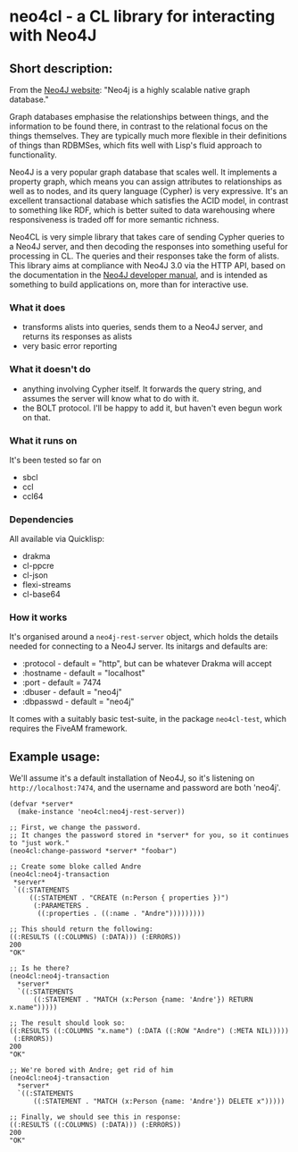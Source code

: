 # neo4cl - a CL library for interacting with Neo4J

## Short description:

From the [Neo4J website](http://neo4j.com/): "Neo4j is a highly scalable native graph database."

Graph databases emphasise the relationships between things, and the information to be found there, in contrast to the relational focus on the things themselves. They are typically much more flexible in their definitions of things than RDBMSes, which fits well with Lisp's fluid approach to functionality.

Neo4J is a very popular graph database that scales well. It implements a property graph, which means you can assign attributes to relationships as well as to nodes, and its query language (Cypher) is very expressive. It's an excellent transactional database which satisfies the ACID model, in contrast to something like RDF, which is better suited to data warehousing where responsiveness is traded off for more semantic richness.

Neo4CL is very simple library that takes care of sending Cypher queries to a Neo4J server, and then decoding the responses into something useful for processing in CL. The queries and their responses take the form of alists. This library aims at compliance with Neo4J 3.0 via the HTTP API, based on the documentation in the [Neo4J developer manual](http://neo4j.com/docs/developer-manual/current/#http-api-index), and is intended as something to build applications on, more than for interactive use.


### What it does

- transforms alists into queries, sends them to a Neo4J server, and returns its responses as alists
- very basic error reporting


### What it doesn't do

- anything involving Cypher itself. It forwards the query string, and assumes the server will know what to do with it.
- the BOLT protocol. I'll be happy to add it, but haven't even begun work on that.


### What it runs on

It's been tested so far on

- sbcl
- ccl
- ccl64


### Dependencies

All available via Quicklisp:

- drakma
- cl-ppcre
- cl-json
- flexi-streams
- cl-base64


### How it works

It's organised around a `neo4j-rest-server` object, which holds the details needed for connecting to a Neo4J server. Its initargs and defaults are:

- :protocol - default = "http", but can be whatever Drakma will accept
- :hostname - default = "localhost"
- :port - default = 7474
- :dbuser - default = "neo4j"
- :dbpasswd - default = "neo4j"

It comes with a suitably basic test-suite, in the package `neo4cl-test`, which requires the FiveAM framework.


## Example usage:

We'll assume it's a default installation of Neo4J, so it's listening on `http://localhost:7474`, and the username and password are both 'neo4j'.
```
(defvar *server*
  (make-instance 'neo4cl:neo4j-rest-server))

;; First, we change the password.
;; It changes the password stored in *server* for you, so it continues to "just work."
(neo4cl:change-password *server* "foobar")

;; Create some bloke called Andre
(neo4cl:neo4j-transaction
 *server*
 `((:STATEMENTS
     ((:STATEMENT . "CREATE (n:Person { properties })")
      (:PARAMETERS .
       ((:properties . ((:name . "Andre")))))))))

;; This should return the following:
((:RESULTS ((:COLUMNS) (:DATA))) (:ERRORS))
200
"OK"

;; Is he there?
(neo4cl:neo4j-transaction
  *server*
  `((:STATEMENTS
      ((:STATEMENT . "MATCH (x:Person {name: 'Andre'}) RETURN x.name")))))

;; The result should look so:
((:RESULTS ((:COLUMNS "x.name") (:DATA ((:ROW "Andre") (:META NIL)))))
 (:ERRORS))
200
"OK"

;; We're bored with Andre; get rid of him
(neo4cl:neo4j-transaction
  *server*
  `((:STATEMENTS
      ((:STATEMENT . "MATCH (x:Person {name: 'Andre'}) DELETE x")))))

;; Finally, we should see this in response:
((:RESULTS ((:COLUMNS) (:DATA))) (:ERRORS))
200
"OK"
```
